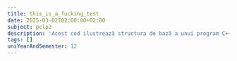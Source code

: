 ```yaml
---
title: this_is_a_fucking_test
date: 2025-03-02T02:00:00+02:00
subject: pclp2
description: 'Acest cod ilustrează structura de bază a unui program C++, incluzând librării, funcția principală `main` și utilizarea `cout` pentru afișarea textului la ieșirea standard.'
tags: []
uniYearAndSemester: 12
---
```


